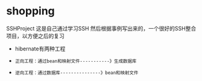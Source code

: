 # shopping
SSHProject
这是自己通过学习SSH 然后根据事例写出来的，一个很好的SSH整合项目，以方便之后的复习
- hibernate有两种工程
*     正向工程：通过bean和映射文件-----------》生成数据库
*     逆向工程：通过数据库---------------》bean和映射文件
